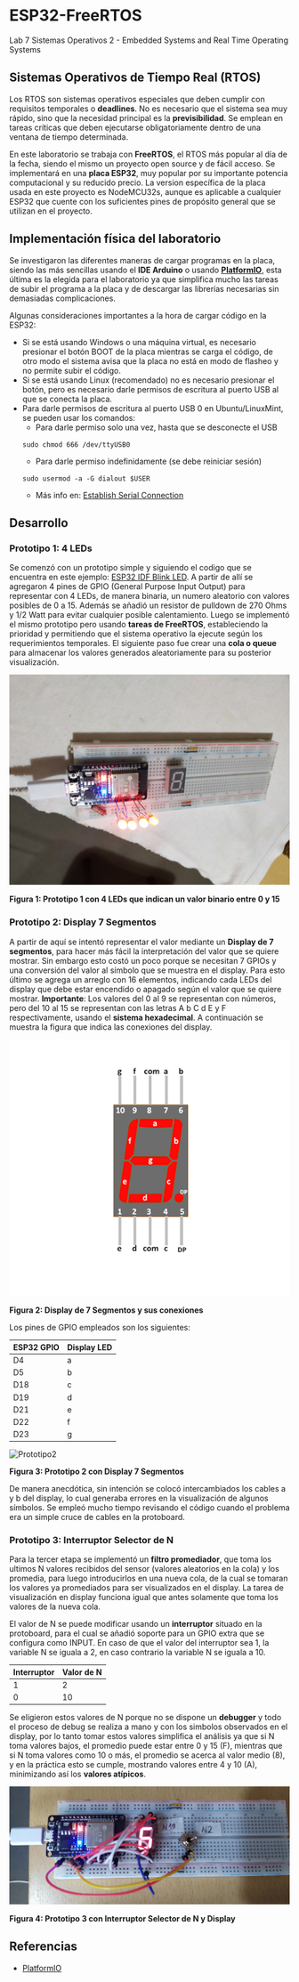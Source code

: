 # ESP32-FreeRTOS
Lab 7 Sistemas Operativos 2 - Embedded Systems and Real Time Operating Systems

## Sistemas Operativos de Tiempo Real (RTOS)
Los RTOS son sistemas operativos especiales que deben cumplir con requisitos temporales o **deadlines**. No es necesario que el sistema sea muy rápido, sino que la necesidad principal es la **previsibilidad**. Se emplean en tareas críticas que deben ejecutarse obligatoriamente dentro de una ventana de tiempo determinada.

En este laboratorio se trabaja con **FreeRTOS**, el RTOS más popular al día de la fecha, siendo el mismo un proyecto open source y de fácil acceso. Se implementará en una **placa ESP32**, muy popular por su importante potencia computacional y su reducido precio. La version específica de la placa usada en este proyecto es NodeMCU32s, aunque es aplicable a cualquier ESP32 que cuente con los suficientes pines de propósito general que se utilizan en el proyecto.

## Implementación física del laboratorio
Se investigaron las diferentes maneras de cargar programas en la placa, siendo las más sencillas usando el **IDE Arduino** o usando **[PlatformIO](https://platformio.org)**, esta última es la elegida para el laboratorio ya que simplifica mucho las tareas de subir el programa a la placa y de descargar las librerías necesarias sin demasiadas complicaciones.

Algunas consideraciones importantes a la hora de cargar código en la ESP32:
- Si se está usando Windows o una máquina virtual, es necesario presionar el botón BOOT de la placa mientras se carga el código, de otro modo el sistema avisa que la placa no está en modo de flasheo y no permite subir el código.
- Si se está usando Linux (recomendado) no es necesario presionar el botón, pero es necesario darle permisos de escritura al puerto USB al que se conecta la placa.
- Para darle permisos de escritura al puerto USB 0 en Ubuntu/LinuxMint, se pueden usar los comandos:
    - Para darle permiso solo una vez, hasta que se desconecte el USB
    ```
    sudo chmod 666 /dev/ttyUSB0
    ```
    - Para darle permiso indefinidamente (se debe reiniciar sesión)
    ```
    sudo usermod -a -G dialout $USER
    ```
    - Más info en: [Establish Serial Connection](https://docs.espressif.com/projects/esp-idf/en/latest/esp32/get-started/establish-serial-connection.html)

## Desarrollo
### Prototipo 1: 4 LEDs
Se comenzó con un prototipo simple y siguiendo el codigo que se encuentra en este ejemplo: [ESP32 IDF Blink LED](https://techoverflow.net/2020/04/09/platformio-esp-idf-esp32-blink-example/). A partir de allí se agregaron 4 pines de GPIO (General Purpose Input Output) para representar con 4 LEDs, de manera binaria, un numero aleatorio con valores posibles de 0 a 15. Además se añadió un resistor de pulldown de 270 Ohms y 1/2 Watt para evitar cualquier posible calentamiento.
Luego se implementó el mismo prototipo pero usando **tareas de FreeRTOS**, estableciendo la prioridad y permitiendo que el sistema operativo la ejecute según los requerimientos temporales.
El siguiente paso fue crear una **cola o queue** para almacenar los valores generados aleatoriamente para su posterior visualización.

![Prototipo1](./docs/Prototipo1.jpg)

**Figura 1: Prototipo 1 con 4 LEDs que indican un valor binario entre 0 y 15**

### Prototipo 2: Display 7 Segmentos

A partir de aquí se intentó representar el valor mediante un **Display de 7 segmentos**, para hacer más fácil la interpretación del valor que se quiere mostrar. Sin embargo esto costó un poco porque se necesitan 7 GPIOs y una conversión del valor al símbolo que se muestra en el display. Para esto último se agrega un arreglo con 16 elementos, indicando cada LEDs del display que debe estar encendido o apagado según el valor que se quiere mostrar.
**Importante**: Los valores del 0 al 9 se representan con números, pero del 10 al 15 se representan con las letras A b C d E y F respectivamente, usando el **sistema hexadecimal**. A continuación se muestra la figura que indica las conexiones del display.

![Display 7 Segments Pinout](./docs/7SegsPinout.png)

**Figura 2: Display de 7 Segmentos y sus conexiones**

Los pines de GPIO empleados son los siguientes:

| ESP32 GPIO | Display LED |
|------------|-------------|
| D4         | a           |
| D5         | b           |
| D18        | c           |
| D19        | d           |
| D21        | e           |
| D22        | f           |
| D23        | g           |

![Prototipo2](./docs/Prototipo2.jpg)

**Figura 3: Prototipo 2 con Display 7 Segmentos**

De manera anecdótica, sin intención se colocó intercambiados los cables a y b del display, lo cual generaba errores en la visualización de algunos símbolos. Se empleó mucho tiempo revisando el código cuando el problema era un simple cruce de cables en la protoboard.

### Prototipo 3: Interruptor Selector de N
Para la tercer etapa se implementó un **filtro promediador**, que toma los ultimos N valores recibidos del sensor (valores aleatorios en la cola) y los promedia, para luego introducirlos en una nueva cola, de la cual se tomaran los valores ya promediados para ser visualizados en el display. La tarea de visualización en display funciona igual que antes solamente que toma los valores de la nueva cola.

El valor de N se puede modificar usando un **interruptor** situado en la protoboard, para el cual se añadió soporte para un GPIO extra que se configura como INPUT. En caso de que el valor del interruptor sea 1, la variable N se iguala a 2, en caso contrario la variable N se iguala a 10.

| Interruptor | Valor de N |
|------------|-------------|
| 1         | 2           |
| 0         | 10           |

Se eligieron estos valores de N porque no se dispone un **debugger** y todo el proceso de debug se realiza a mano y con los simbolos observados en el display, por lo tanto tomar estos valores simplifica el análisis ya que si N toma valores bajos, el promedio puede estar entre 0 y 15 (F), mientras que si N toma valores como 10 o más, el promedio se acerca al valor medio (8), y en la práctica esto se cumple, mostrando valores entre 4 y 10 (A), minimizando así los **valores atípicos**.

![Prototipo3](./docs/Prototipo3.jpg)

**Figura 4: Prototipo 3 con Interruptor Selector de N y Display**


## Referencias
- [PlatformIO](https://platformio.org) 
